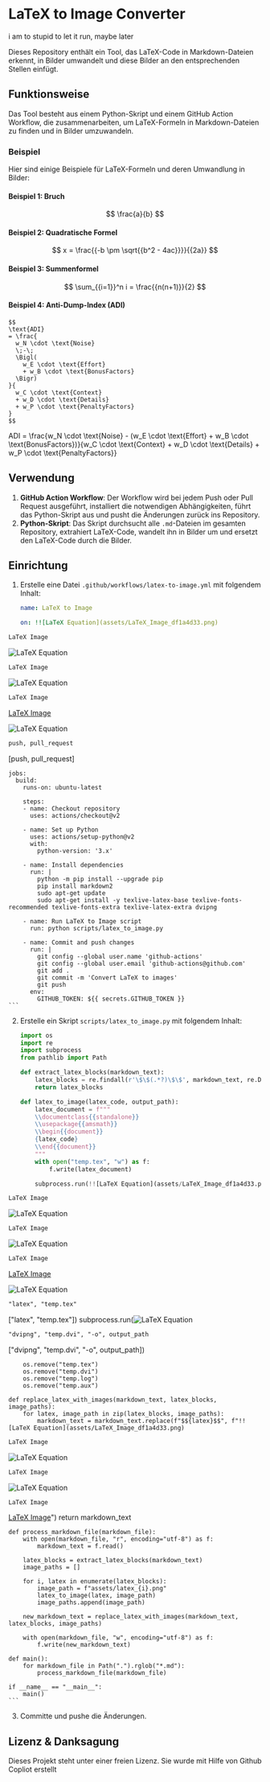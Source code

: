 # LaTeX to Image Converter

i am to stupid to let it run, maybe later

Dieses Repository enthält ein Tool, das LaTeX-Code in Markdown-Dateien erkennt, in Bilder umwandelt und diese Bilder an den entsprechenden Stellen einfügt.

## Funktionsweise

Das Tool besteht aus einem Python-Skript und einem GitHub Action Workflow, die zusammenarbeiten, um LaTeX-Formeln in Markdown-Dateien zu finden und in Bilder umzuwandeln.

### Beispiel

Hier sind einige Beispiele für LaTeX-Formeln und deren Umwandlung in Bilder:

#### Beispiel 1: Bruch

$$
\frac{a}{b}
$$

#### Beispiel 2: Quadratische Formel

$$
x = \frac{{-b \pm \sqrt{{b^2 - 4ac}}}}{{2a}}
$$

#### Beispiel 3: Summenformel

$$
\sum_{{i=1}}^n i = \frac{{n(n+1)}}{2}
$$

#### Beispiel 4: Anti-Dump-Index (ADI)
```
$$
\text{ADI} 
= \frac{
  w_N \cdot \text{Noise} 
  \;-\;
  \Bigl(
    w_E \cdot \text{Effort} 
    + w_B \cdot \text{BonusFactors}
  \Bigr)
}{
  w_C \cdot \text{Context} 
  + w_D \cdot \text{Details} 
  + w_P \cdot \text{PenaltyFactors}
}
$$
```



ADI = \frac{w_N \cdot \text{Noise} - (w_E \cdot \text{Effort} + w_B \cdot \text{BonusFactors})}{w_C \cdot \text{Context} + w_D \cdot \text{Details} + w_P \cdot \text{PenaltyFactors}}

## Verwendung


1. **GitHub Action Workflow**: Der Workflow wird bei jedem Push oder Pull Request ausgeführt, installiert die notwendigen Abhängigkeiten, führt das Python-Skript aus und pusht die Änderungen zurück ins Repository.
2. **Python-Skript**: Das Skript durchsucht alle `.md`-Dateien im gesamten Repository, extrahiert LaTeX-Code, wandelt ihn in Bilder um und ersetzt den LaTeX-Code durch die Bilder.

## Einrichtung

1. Erstelle eine Datei `.github/workflows/latex-to-image.yml` mit folgendem Inhalt:

    ```yaml
    name: LaTeX to Image

    on: !![LaTeX Equation](assets/LaTeX_Image_df1a4d33.png)

```latex
LaTeX Image
```

![LaTeX Equation](assets/LaTeX_Image_df1a4d33.png)

```latex
LaTeX Image
```

![LaTeX Equation](assets/LaTeX_Image_df1a4d33.png)

```latex
LaTeX Image
```

[LaTeX Image](assets/latex_"latex",_"temp.tex"_e9b03771.png)

![LaTeX Equation](assets/push__pull_request_1e04abfd.png)

```latex
push, pull_request
```

[push, pull_request]

    jobs:
      build:
        runs-on: ubuntu-latest

        steps:
        - name: Checkout repository
          uses: actions/checkout@v2

        - name: Set up Python
          uses: actions/setup-python@v2
          with:
            python-version: '3.x'

        - name: Install dependencies
          run: |
            python -m pip install --upgrade pip
            pip install markdown2
            sudo apt-get update
            sudo apt-get install -y texlive-latex-base texlive-fonts-recommended texlive-fonts-extra texlive-latex-extra dvipng

        - name: Run LaTeX to Image script
          run: python scripts/latex_to_image.py

        - name: Commit and push changes
          run: |
            git config --global user.name 'github-actions'
            git config --global user.email 'github-actions@github.com'
            git add .
            git commit -m 'Convert LaTeX to images'
            git push
          env:
            GITHUB_TOKEN: ${{ secrets.GITHUB_TOKEN }}
    ```

2. Erstelle ein Skript `scripts/latex_to_image.py` mit folgendem Inhalt:

    ```python
    import os
    import re
    import subprocess
    from pathlib import Path

    def extract_latex_blocks(markdown_text):
        latex_blocks = re.findall(r'\$\$(.*?)\$\$', markdown_text, re.DOTALL)
        return latex_blocks

    def latex_to_image(latex_code, output_path):
        latex_document = f"""
        \\documentclass{{standalone}}
        \\usepackage{{amsmath}}
        \\begin{{document}}
        {latex_code}
        \\end{{document}}
        """
        with open("temp.tex", "w") as f:
            f.write(latex_document)

        subprocess.run(!![LaTeX Equation](assets/LaTeX_Image_df1a4d33.png)

```latex
LaTeX Image
```

![LaTeX Equation](assets/LaTeX_Image_df1a4d33.png)

```latex
LaTeX Image
```

![LaTeX Equation](assets/LaTeX_Image_df1a4d33.png)

```latex
LaTeX Image
```

[LaTeX Image](assets/latex_LaTeX_Image_df1a4d33.png)

![LaTeX Equation](assets/_latex____temp_tex__e9b03771.png)

```latex
"latex", "temp.tex"
```

["latex", "temp.tex"])
        subprocess.run(![LaTeX Equation](assets/_dvipng____temp_dvi____-o___ou_3ad37baf.png)

```latex
"dvipng", "temp.dvi", "-o", output_path
```

["dvipng", "temp.dvi", "-o", output_path])

        os.remove("temp.tex")
        os.remove("temp.dvi")
        os.remove("temp.log")
        os.remove("temp.aux")

    def replace_latex_with_images(markdown_text, latex_blocks, image_paths):
        for latex, image_path in zip(latex_blocks, image_paths):
            markdown_text = markdown_text.replace(f"$${latex}$$", f"!![LaTeX Equation](assets/LaTeX_Image_df1a4d33.png)

```latex
LaTeX Image
```

![LaTeX Equation](assets/LaTeX_Image_df1a4d33.png)

```latex
LaTeX Image
```

![LaTeX Equation](assets/LaTeX_Image_df1a4d33.png)

```latex
LaTeX Image
```

[LaTeX Image]({image_path})")
        return markdown_text

    def process_markdown_file(markdown_file):
        with open(markdown_file, "r", encoding="utf-8") as f:
            markdown_text = f.read()

        latex_blocks = extract_latex_blocks(markdown_text)
        image_paths = []

        for i, latex in enumerate(latex_blocks):
            image_path = f"assets/latex_{i}.png"
            latex_to_image(latex, image_path)
            image_paths.append(image_path)

        new_markdown_text = replace_latex_with_images(markdown_text, latex_blocks, image_paths)

        with open(markdown_file, "w", encoding="utf-8") as f:
            f.write(new_markdown_text)

    def main():
        for markdown_file in Path(".").rglob("*.md"):
            process_markdown_file(markdown_file)

    if __name__ == "__main__":
        main()
    ```

3. Committe und pushe die Änderungen.

## Lizenz & Danksagung

Dieses Projekt steht unter einer freien Lizenz. Sie wurde mit Hilfe von  Github Copliot erstellt 

